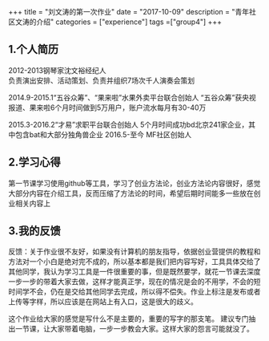 +++
title = "刘文涛的第一次作业"
date = "2017-10-09"
description = "青年社区文涛的介绍"
categories = ["experience"]
tags =["group4"]
+++

## 1.个人简历
2012-2013钢琴家沈文裕经纪人   
负责演出安排、活动策划、负责并组织7场次千人演奏会策划

2014.9-2015.1“五谷众筹”、“果来啦”水果外卖平台联合创始人
“五谷众筹”获央视报道、果来啦6个月时间做到5万用户，账户流水每月有30-40万

2015.3-2016.2“才易”求职平台联合创始人
5个月时间成功bd北京241家企业，其中包含bat和大部分独角兽企业
2016.5-至今  MF社区创始人   

## 2.学习心得
第一节课学习使用github等工具，学习了创业方法论，创业方法论内容很好，感觉大部分内容在介绍工具，反而压缩了方法论的时间，希望后期时间能多一些放在创业相关内容上


## 3.我的反馈
反馈：关于作业很不友好，如果没有计算机的朋友指导，依据创业营提供的教程和方法对一个小白是绝对完不成的，所以基本都是我们把内容写好，工具具体交给了其他同学，我认为学习工具是一件很重要的事，但是既然要学，就花一节课去深度一步一步的带着大家去做，这样才能真正学，现在的情况是会的不用学，不会的短时间学不会，仍在是交给其他同学去完成，所以得不偿失。作业上标注是发布或者上传等字样，所以应该是在网站上有入口，这是很大的歧义。


这个作业给大家的感觉是写什么不是主要的，重要的写字的那支笔。
建议专门抽出一节课，让大家带着电脑，一步一步教会大家。这样大家的怨言可能就没了。
